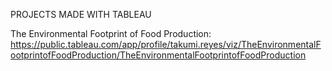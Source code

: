 PROJECTS MADE WITH TABLEAU

The Environmental Footprint of Food Production: https://public.tableau.com/app/profile/takumi.reyes/viz/TheEnvironmentalFootprintofFoodProduction/TheEnvironmentalFootprintofFoodProduction
